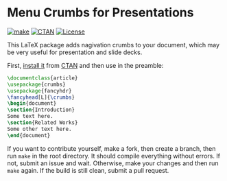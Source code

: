 # Menu Crumbs for Presentations

[![make](https://github.com/yegor256/crumbs/actions/workflows/l3build.yml/badge.svg)](https://github.com/yegor256/crumbs/actions/workflows/l3build.yml)
[![CTAN](https://img.shields.io/ctan/v/crumbs)](https://ctan.org/pkg/crumbs)
[![License](https://img.shields.io/badge/license-MIT-green.svg)](https://github.com/yegor256/crumbs/blob/master/LICENSE.txt)

This LaTeX package adds nagivation crumbs to your document, which
may be very useful for presentation and slide decks.

First,
[install it](https://en.wikibooks.org/wiki/LaTeX/Installing_Extra_Packages)
from [CTAN](https://ctan.org/pkg/crumbs)
and then use in the preamble:

```tex
\documentclass{article}
\usepackage{crumbs}
\usepackage{fancyhdr}
\fancyhead[L]{\crumbs}
\begin{document}
\section{Introduction}
Some text here.
\section{Related Works}
Some other text here.
\end{document}
```

If you want to contribute yourself, make a fork, then create a branch,
then run `make` in the root directory.
It should compile everything without errors. If not, submit an issue and wait.
Otherwise, make your changes and then run `make` again. If the build is
still clean, submit a pull request.
